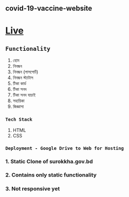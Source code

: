 ## covid-19-vaccine-website

# [Live](https://0zr7cfqfmwk1zfncafdgig-on.drv.tw/Websites/www.surokkha-website.com/html/home.html)

 
## `Functionality`
1. হোম
2. নিবন্ধন
3. নিবন্ধন (পাসপোর্ট)
4. নিবন্ধন স্ট্যাটাস
5. টিকা কার্ড
6. টিকা সনদ
7. টিকা সনদ যাচাই
8. সহায়িকা
9. জিজ্ঞাসা

### `Tech Stack`
1. HTML
2. CSS
### `Deployment - Google Drive to Web for Hosting`

### 1. Static Clone of surokkha.gov.bd
### 2. Contains only static functionality
### 3. Not responsive yet

